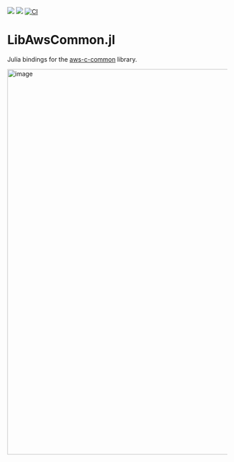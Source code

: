 [![](https://img.shields.io/badge/docs-stable-blue.svg)](https://JuliaServices.github.io/LibAwsCommon.jl/stable)
[![](https://img.shields.io/badge/docs-dev-blue.svg)](https://JuliaServices.github.io/LibAwsCommon.jl/dev)
[![CI](https://github.com/JuliaServices/LibAwsCommon.jl/actions/workflows/ci.yml/badge.svg)](https://github.com/JuliaServices/LibAwsCommon.jl/actions/workflows/ci.yml)

# LibAwsCommon.jl

Julia bindings for the [aws-c-common](https://github.com/awslabs/aws-c-common) library.


<img width="881" alt="image" src="https://github.com/user-attachments/assets/ac9cd218-8988-47be-865f-957f69d01182">
